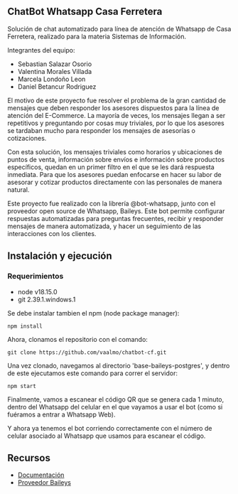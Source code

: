 ## ChatBot Whatsapp Casa Ferretera 

Solución de chat automatizado para línea de atención de Whatsapp de Casa Ferretera, realizado para la materia Sistemas de Información.

Integrantes del equipo:

- Sebastian Salazar Osorio
- Valentina Morales Villada
- Marcela Londoño Leon
- Daniel Betancur Rodriguez


El motivo de este proyecto fue resolver el problema de la gran cantidad de mensajes que deben responder los asesores dispuestos para la línea de atención del E-Commerce. La mayoría de veces, los mensajes llegan a ser repetitivos y preguntando por cosas muy triviales, por lo que los asesores se tardaban mucho para responder los mensajes de asesorías o cotizaciones. 

Con esta solución, los mensajes triviales como horarios y ubicaciones de puntos de venta, información sobre envíos e información sobre productos específicos, quedan en un primer filtro en el que se les dará respuesta inmediata. Para que los asesores puedan enfocarse en hacer su labor de asesorar y cotizar productos directamente con las personales de manera natural.

Este proyecto fue realizado con la librería @bot-whatsapp, junto con el proveedor open source de Whatsapp, Baileys. Este bot permite configurar respuestas automatizadas para preguntas frecuentes, recibir y responder mensajes de manera automatizada, y hacer un seguimiento de las interacciones con los clientes.



## Instalación y ejecución

### Requerimientos

- node v18.15.0
- git 2.39.1.windows.1

Se debe instalar tambien el npm (node package manager):

```
npm install
```

Ahora, clonamos el repositorio con el comando:

```
git clone https://github.com/vaalmo/chatbot-cf.git
```

Una vez clonado, navegamos al directorio 'base-baileys-postgres', y dentro de este ejecutamos este comando para correr el servidor:

```
npm start
```

Finalmente, vamos a escanear el código QR que se genera cada 1 minuto, dentro del Whatsapp del celular en el que vayamos a usar el bot (como si fuéramos a entrar a Whatsapp Web).

Y ahora ya tenemos el bot corriendo correctamente con el número de celular asociado al Whatsapp que usamos para escanear el código.


## Recursos

- [Documentación](https://bot-whatsapp.netlify.app/)
- [Proveedor Baileys](https://github.com/whiskeysockets/Baileys)